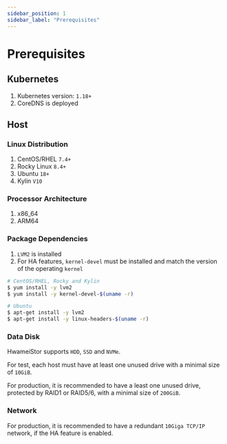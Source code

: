 ```yaml
---
sidebar_position: 1
sidebar_label: "Prerequisites"
---
```


# Prerequisites

## Kubernetes

1. Kubernetes version: `1.18+`
1. CoreDNS is deployed

## Host

### Linux Distribution

1. CentOS/RHEL `7.4+`
2. Rocky Linux `8.4+`
3. Ubuntu `18+`
4. Kylin `V10`

### Processor Architecture

1. x86_64
1. ARM64

### Package Dependencies

1. `LVM2` is installed
2. For HA features, `kernel-devel` must be installed and match the version of the operating `kernel`

```bash
# CentOS/RHEL, Rocky and Kylin
$ yum install -y lvm2
$ yum install -y kernel-devel-$(uname -r)

# Ubuntu
$ apt-get install -y lvm2
$ apt-get install -y linux-headers-$(uname -r)
```

### Data Disk

HwameiStor supports `HDD`, `SSD` and `NVMe`.

For test, each host must have at least one unused drive with a minimal size of `10GiB`.

For production, it is recommended to have a least one unused drive, protected by RAID1 or RAID5/6, with a minimal size of `200GiB`.

### Network

For production, it is recommended to have a redundant `10Giga TCP/IP` network, if the HA feature is enabled.

